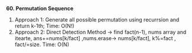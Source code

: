 **60. Permutation Sequence**
1. Approach 1: Generate all possible permutation using recurrsion and return k-1th; Time: O(N!)
2. Approach 2: Direct Detection Method -> find fact(n-1), nums array and itearte, ans+=nums[k/fact] ,nums.erase-> nums[k/fact], k%=fact , fact/=size. Time: O(N)